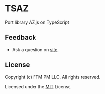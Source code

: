 # TSAZ 
Port library AZ.js on TypeScript

## Feedback

* Ask a question on [site](https://ftm.pm).

## License

Copyright (c) FTM PM LLC. All rights reserved.

Licensed under the [MIT](LICENSE.txt) License.
